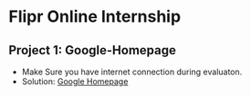 # Flipr Online Internship
## Project 1: Google-Homepage
- Make Sure you have internet connection during evaluaton.
- Solution: [Google Homepage](https://fir0j.github.io/Google-Homepage/ "github")
